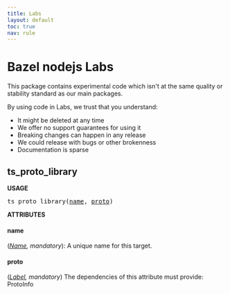 ```yaml
---
title: Labs
layout: default
toc: true
nav: rule
---
```

<!-- *********************
  DO NOT EDIT THIS FILE
  It is a generated build output from Stardoc.
  Instead you must edit the .bzl file where the rules are declared,
  or possibly a markdown file next to the .bzl file
 ********************* -->
# Bazel nodejs Labs

This package contains experimental code which isn't at the same quality or stability standard as our main packages.

By using code in Labs, we trust that you understand:

- It might be deleted at any time
- We offer no support guarantees for using it
- Breaking changes can happen in any release
- We could release with bugs or other brokenness
- Documentation is sparse


## ts_proto_library

**USAGE**

<pre>
ts_proto_library(<a href="#ts_proto_library-name">name</a>, <a href="#ts_proto_library-proto">proto</a>)
</pre>



**ATTRIBUTES**


<h4 id="ts_proto_library-name">name</h4>

(*<a href="https://bazel.build/docs/build-ref.html#name">Name</a>, mandatory*): A unique name for this target.


<h4 id="ts_proto_library-proto">proto</h4>

(*<a href="https://bazel.build/docs/build-ref.html#labels">Label</a>, mandatory*)  The dependencies of this attribute must provide: ProtoInfo




